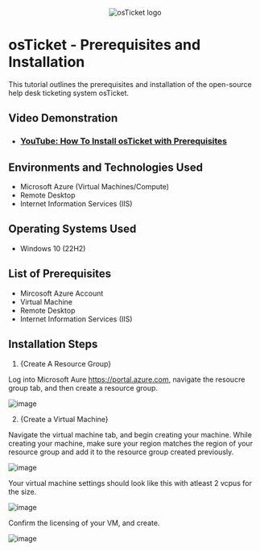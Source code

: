 <p align="center">
<img src="https://i.imgur.com/Clzj7Xs.png" alt="osTicket logo"/>
</p>

<h1>osTicket - Prerequisites and Installation</h1>
This tutorial outlines the prerequisites and installation of the open-source help desk ticketing system osTicket.<br />


<h2>Video Demonstration</h2>

- ### [YouTube: How To Install osTicket with Prerequisites](https://www.youtube.com)

<h2>Environments and Technologies Used</h2>

- Microsoft Azure (Virtual Machines/Compute)
- Remote Desktop
- Internet Information Services (IIS)

<h2>Operating Systems Used </h2>

- Windows 10</b> (22H2)

<h2>List of Prerequisites</h2>

- Mircosoft Azure Account
- Virtual Machine
- Remote Desktop
- Internet Information Services (IIS)

<h2>Installation Steps</h2>

1. {Create A Resource Group}

Log into Microsoft Aure https://portal.azure.com, navigate the resoucre group tab, and then create a resource group.


![image](https://github.com/user-attachments/assets/23ef5175-4ead-4a26-aee6-2b707602c5fc)


2. {Create a Virtual Machine}

Navigate the virtual machine tab, and begin creating your machine. While creating your machine, make sure your region matches the region of your resource group and add it to the resource group created previously.
  
![image](https://github.com/user-attachments/assets/a26d4514-b511-4c2a-a416-dee58923ccfb)

Your virtual machine settings should look like this with atleast 2 vcpus for the size. 

![image](https://github.com/user-attachments/assets/c445aff0-bdde-4dca-8579-2ef1b5a79229)

Confirm the licensing of your VM, and create.

![image](https://github.com/user-attachments/assets/b9d4f422-7437-4028-b523-9708cfba50ad)



